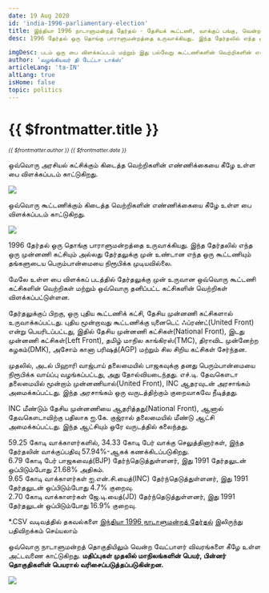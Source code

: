 ```yaml
---
date: 19 Aug 2020
id: 'india-1996-parliamentary-election'
title: இந்தியா 1996 நாடாளுமன்றத் தேர்தல் - தேசியக் கூட்டணி, வாக்குப் பங்கு, வென்ற இடங்கள் மற்றும் முக்கிய நிகழ்வுகள்.
desc: 1996 தேர்தல் ஒரு தொங்கு பாராளுமன்றத்தை உருவாக்கியது. இந்த தேர்தலில் எந்த ஒரு முன்னணி கட்சியும் அல்லது தேர்தலுக்கு முன் உண்டான எந்த ஒரு கூட்டணியும் தங்களுடைய பெரும்பான்மையை நிரூபிக்க முடியவில்லை. மேலே உள்ள பை விளக்கப் படத்தில் தேர்தலுக்கு முன் உருவான ஒவ்வொரு கூட்டணி கட்சிகளின் வெற்றிகள் மற்றும் ஒவ்வொரு தனிப்பட்ட கட்சிகளின் வெற்றிகள் விளக்கப்பட்டுள்ளன.

imgDesc: படம் ஒரு பை விளக்கப்படம் மற்றும் இது பல்வேறு கூட்டணிகளின் வெற்றிகளின் எண்ணிக்கையைக் காட்டுகிறது.
author: 'வழங்கியவர் தி டேட்டா டாக்ஸ்'
articleLang: 'ta-IN'
altLang: true
isHome: false
topic: politics
---
```


# {{ $frontmatter.title }}
<i style="font-size: 0.75em;"> {{ $frontmatter.author }} {{ $frontmatter.date }} </i>

ஒவ்வொரு அரசியல் கட்சிக்கும் கிடைத்த வெற்றிகளின் எண்ணிக்கையை கீழே உள்ள பை விளக்கப்படம் காட்டுகிறது.  

![](/img/politics/india-1996-parliamentary-election/india-1996-election-1.png)

ஒவ்வொரு கூட்டணிக்கும் கிடைத்த வெற்றிகளின் எண்ணிக்கையை கீழே உள்ள பை விளக்கப்படம் காட்டுகிறது.  

![](/img/politics/india-1996-parliamentary-election/india-1996-election-2.png)

1996 தேர்தல் ஒரு தொங்கு பாராளுமன்றத்தை உருவாக்கியது. இந்த தேர்தலில் எந்த ஒரு முன்னணி கட்சியும் அல்லது தேர்தலுக்கு முன் உண்டான எந்த ஒரு கூட்டணியும் தங்களுடைய பெரும்பான்மையை நிரூபிக்க முடியவில்லை.   

மேலே உள்ள பை விளக்கப் படத்தில் தேர்தலுக்கு முன் உருவான ஒவ்வொரு கூட்டணி கட்சிகளின் வெற்றிகள் மற்றும் ஒவ்வொரு தனிப்பட்ட கட்சிகளின் வெற்றிகள் விளக்கப்பட்டுள்ளன.  

தேர்தலுக்குப் பிறகு, ஒரு புதிய கூட்டணிக் கட்சி, தேசிய முன்னணி கட்சிகளால் உருவாக்கப்பட்டது. புதிய மூன்றாவது கூட்டணிக்கு யுனைடெட் ஃப்ரண்ட்(United Front) என்று பெயரிடப்பட்டது, இதில் தேசிய முன்னணி கட்சிகள்(National Front), இடது முன்னணி கட்சிகள்(Left Front), தமிழ் மாநில காங்கிரஸ்(TMC), திராவிட முன்னேற்ற கழகம்(DMK), அசோம் கானா பரிஷத்(AGP) மற்றும் சில சிறிய கட்சிகள் சேர்ந்தன.  

முதலில், அடல் பிஹாரி வாஜ்பாய் தலைமையில் பாஜகவுக்கு தனது பெரும்பான்மையை நிரூபிக்க வாய்ப்பு வழங்கப்பட்டது, அது தோல்வியடைந்தது. எச்.டி. தேவகௌடா தலைமையில் மூன்றாம் முன்னணியால்(United Front), INC ஆதரவுடன் அரசாங்கம் அமைக்கப்பட்டது. இந்த அரசாங்கம் ஒரு வருடத்திற்கும் குறைவாகவே நீடித்தது.  

INC மீண்டும் தேசிய முன்னணியை ஆதரித்தது(National Front), ஆனால் தேவகௌடாவிற்கு பதிலாக ஐ.கே. குஜ்ரால் தலைமையில் மீண்டு ஆட்சி அமைக்கப்பட்டது. இந்த ஆட்சியும் ஒரே வருடத்தில் கலைந்தது.  

59.25 கோடி வாக்காளர்களில், 34.33 கோடி பேர் வாக்கு செலுத்தினார்கள், இந்த தேர்தலின் வாக்குப்பதிவு 57.94%-ஆகக் கணக்கிடப்படுகிறது.  
6.79 கோடி பேர் பாஜகவைத்(BJP) தேர்ந்தெடுத்துள்ளனர், இது 1991 தேர்தலுடன் ஒப்பிடும்போது 21.68% அதிகம்.  
9.65 கோடி வாக்காளர்கள் ஐ.என்.சி.யைத்(INC) தேர்ந்தெடுத்துள்ளனர், இது 1991 தேர்தலுடன் ஒப்பிடும்போது 4.7% குறைவு.  
2.70 கோடி வாக்காளர்கள் ஜே.டி.யைத்(JD) தேர்ந்தெடுத்துள்ளனர், இது 1991 தேர்தலுடன் ஒப்பிடும்போது 16.9% குறைவு.  

\*.CSV வடிவத்தில் தகவல்களை [இந்தியா 1996 நாடாளுமன்றத் தேர்தல்](http://thedatatalks.in/datas/politics/india-1996-parliamentary-election.csv) இலிருந்து பதிவிறக்கம் செய்யலாம்

ஒவ்வொரு நாடாளுமன்றத் தொகுதியிலும் வென்ற வேட்பாளர் விவரங்களை கீழே உள்ள அட்டவணை காட்டுகிறது.
**மதிப்புகள் முதலில் மாநிலங்களின் பெயர், பின்னர் தொகுதிகளின் பெயரால் வரிசைப்படுத்தப்படுகின்றன.**

![](/img/politics/india-1996-parliamentary-election/india-1996-election-3.png)


<style>

</style>
